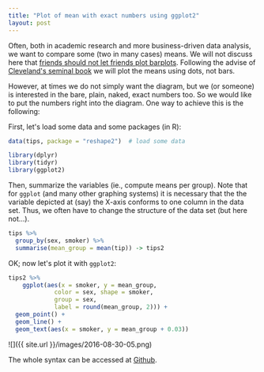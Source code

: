 ```yaml
---
title: "Plot of mean with exact numbers using ggplot2"
layout: post
---
```





Often, both in academic research and more business-driven data analysis, we want to compare some (two in many cases) means. We will not discuss here that [friends should not let friends plot barplots](https://www.kickstarter.com/projects/1474588473/barbarplots). Following the advise of [Cleveland's seminal book](https://www.amazon.com/Visualizing-Data-William-S-Cleveland/dp/0963488406) we will plot the means using dots, not bars.

However, at times we do not simply want the diagram, but we (or someone) is interested in the bare, plain, naked, exact numbers too. So we would like to put the numbers right into the diagram. One way to achieve this is the following:


First, let's load some data and some packages (in R):

```r
data(tips, package = "reshape2")  # load some data

library(dplyr)
library(tidyr)
library(ggplot2)
```



Then, summarize the variables (ie., compute means per group). Note that for `ggplot` (and many other graphing systems) it is necessary that the the variable depicted at (say) the X-axis conforms to one column in the data set. Thus, we often have to change the structure of the data set (but here not...).


```r
tips %>% 
  group_by(sex, smoker) %>% 
  summarise(mean_group = mean(tip)) -> tips2
```


OK; now let's plot it with `ggplot2`:


```r
tips2 %>% 
    ggplot(aes(x = smoker, y = mean_group, 
             color = sex, shape = smoker,
             group = sex,
             label = round(mean_group, 2))) + 
  geom_point() +
  geom_line() +
  geom_text(aes(x = smoker, y = mean_group + 0.03))
```

![]({{ site.url }}/images/2016-08-30-05.png)

The whole syntax can be accessed at [Github](https://gist.github.com/sebastiansauer/f555d57dfc91c1de0be04ac256928b58).





